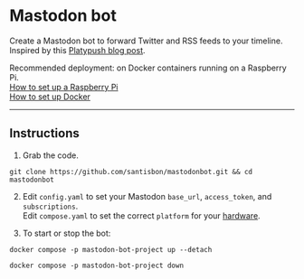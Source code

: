# Mastodon bot

Create a Mastodon bot to forward Twitter and RSS feeds to your timeline.
Inspired by this [Platypush blog post](https://blog.platypush.tech/article/Create-a-Mastodon-bot-to-forward-Twitter-and-RSS-feeds-to-your-timeline).  

Recommended deployment: on Docker containers running on a Raspberry Pi.  
[How to set up a Raspberry Pi](https://github.com/santisbon/guides/blob/main/setup/raspberry-pi.md)  
[How to set up Docker](https://github.com/santisbon/guides/blob/main/setup/docker.md)  

---  
## Instructions

1. Grab the code.
```Shell
git clone https://github.com/santisbon/mastodonbot.git && cd mastodonbot
```

2. Edit `config.yaml` to set your Mastodon `base_url`, `access_token`, and `subscriptions`.  
Edit `compose.yaml` to set the correct `platform` for your [hardware](https://github.com/santisbon/guides/blob/main/setup/docker.md#architecture).  

3. To start or stop the bot:
```Shell
docker compose -p mastodon-bot-project up --detach
```
```Shell
docker compose -p mastodon-bot-project down
```